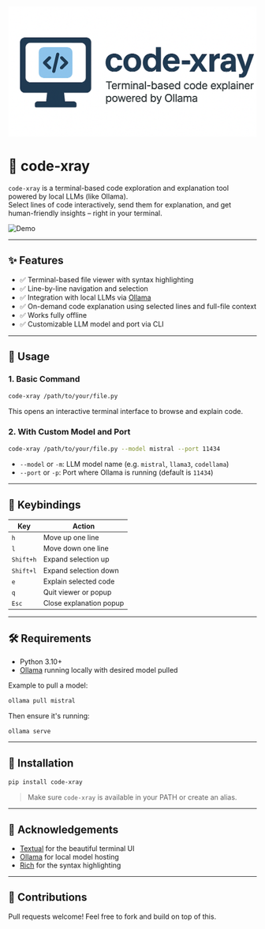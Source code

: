<p align="center">
  <img src="https://raw.githubusercontent.com/ARJ2211/code-xray/main/assets/code-xray.png" alt="code-xray logo"/>
</p>

# 🧠 code-xray

`code-xray` is a terminal-based code exploration and explanation tool powered by local LLMs (like Ollama).  
Select lines of code interactively, send them for explanation, and get human-friendly insights – right in your terminal.

<img src="assets/detail.gif" alt="Demo" width="600" height="400" />

---

## ✨ Features

- ✅ Terminal-based file viewer with syntax highlighting
- ✅ Line-by-line navigation and selection
- ✅ Integration with local LLMs via [Ollama](https://ollama.com)
- ✅ On-demand code explanation using selected lines and full-file context
- ✅ Works fully offline
- ✅ Customizable LLM model and port via CLI

---

## 🚀 Usage

### 1. Basic Command

```bash
code-xray /path/to/your/file.py
```

This opens an interactive terminal interface to browse and explain code.

### 2. With Custom Model and Port

```bash
code-xray /path/to/your/file.py --model mistral --port 11434
```

- `--model` or `-m`: LLM model name (e.g. `mistral`, `llama3`, `codellama`)
- `--port` or `-p`: Port where Ollama is running (default is `11434`)

---

## 🧭 Keybindings

| Key       | Action                  |
| --------- | ----------------------- |
| `h`       | Move up one line        |
| `l`       | Move down one line      |
| `Shift+h` | Expand selection up     |
| `Shift+l` | Expand selection down   |
| `e`       | Explain selected code   |
| `q`       | Quit viewer or popup    |
| `Esc`     | Close explanation popup |

---

## 🛠 Requirements

- Python 3.10+
- [Ollama](https://ollama.com) running locally with desired model pulled

Example to pull a model:

```bash
ollama pull mistral
```

Then ensure it's running:

```bash
ollama serve
```

---

## 🧩 Installation

```bash
pip install code-xray
```

> Make sure `code-xray` is available in your PATH or create an alias.

---

## 🙌 Acknowledgements

- [Textual](https://github.com/Textualize/textual) for the beautiful terminal UI
- [Ollama](https://ollama.com) for local model hosting
- [Rich](https://github.com/Textualize/rich) for the syntax highlighting

---

## 🔗 Contributions

Pull requests welcome! Feel free to fork and build on top of this.
